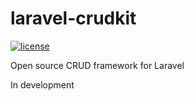 # laravel-crudkit
[![license](https://img.shields.io/github/license/mashape/apistatus.svg)]()

Open source CRUD framework for Laravel

In development
